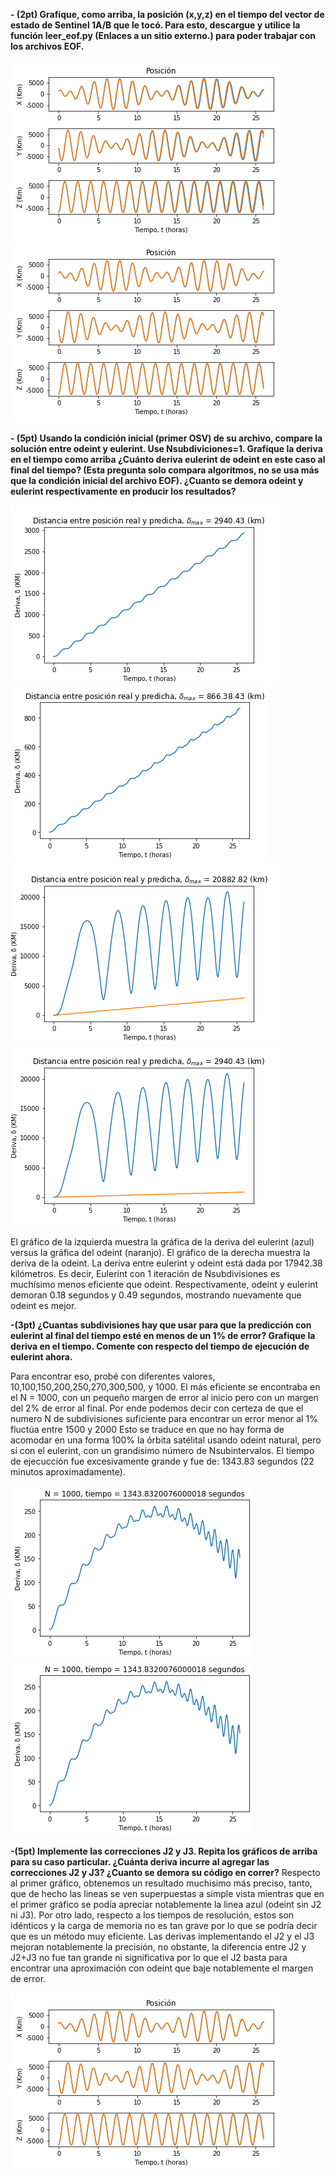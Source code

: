 **- (2pt) Grafíque, como arriba, la posición (x,y,z) en el tiempo del vector de estado de Sentinel 1A/B que le tocó. Para esto, descargue y utilice la función leer_eof.py (Enlaces a un sitio externo.) para poder trabajar con los archivos EOF.**

![alt_text](https://github.com/ooyarce/MCOC2020-P1/blob/master/Entrega%205/ploteo1.png?raw=true)
![alt_text](https://github.com/ooyarce/MCOC2020-P1/blob/master/Entrega%205/ploteo2.png?raw=true)


**- (5pt) Usando la condición inicial (primer OSV) de su archivo, compare la solución entre odeint y eulerint. Use Nsubdiviciones=1. Grafíque la deriva en el tiempo como arriba ¿Cuánto deriva eulerint de odeint en este caso al final del tiempo? (Esta pregunta solo compara algoritmos, no se usa más que la condición inicial del archivo EOF). ¿Cuanto se demora odeint y eulerint respectivamente en producir los resultados?**

![alt_text](https://github.com/ooyarce/MCOC2020-P1/blob/master/Entrega%205/ploteobasediagonal.png?raw=true)
![alt_text](https://github.com/ooyarce/MCOC2020-P1/blob/master/Entrega%205/plote_optimizado2.png?raw=true)
![alt_text](https://github.com/ooyarce/MCOC2020-P1/blob/master/Entrega%205/ploteo3.png?raw=true)
![alt_text](https://github.com/ooyarce/MCOC2020-P1/blob/master/Entrega%205/ploteo4.png?raw=true)

El gráfico de la izquierda muestra la gráfica de la deriva del eulerint (azul) versus la gráfica del odeint (naranjo). El gráfico de la derecha muestra la deriva de la odeint. La deriva entre eulerint y odeint está dada por 17942.38 kilómetros. Es decir, Eulerint con 1 iteración de Nsubdivisiones es muchísimo menos eficiente que odeint. Respectivamente, odeint y eulerint demoran 0.18 segundos y 0.49 segundos, mostrando nuevamente que odeint es mejor.

**-(3pt) ¿Cuantas subdivisiones hay que usar para que la predicción con eulerint al final del tiempo esté en menos de un 1% de error? Grafique la deriva en el tiempo. Comente con respecto del tiempo de ejecución de eulerint ahora.**

Para encontrar eso, probé con diferentes valores, 10,100,150,200,250,270,300,500, y 1000. El más eficiente se encontraba en el N = 1000, con un pequeño margen de error al inicio pero con un margen del 2% de error al final. Por ende podemos decir con certeza de que el numero N de subdivisiones suficiente para encontrar un error menor al 1% fluctúa entre 1500 y 2000 Esto se traduce en que no hay forma de acomodar en una forma 100% la órbita satélital usando odeint natural, pero sí con el eulerint, con un grandísimo número de Nsubintervalos. El tiempo de ejecucción fue excesivamente grande y fue de: 1343.83 segundos (22 minutos aproximadamente).

![alt_text](https://github.com/ooyarce/MCOC2020-P1/blob/master/Entrega%205/eulerint_1000_it.png?raw=true)
![alt_text](https://github.com/ooyarce/MCOC2020-P1/blob/master/Entrega%205/eulerint_1000_it.png?raw=true)

**-(5pt) Implemente las correcciones J2 y J3. Repita los gráficos de arriba para su caso particular. ¿Cuánta deriva incurre al agregar las correcciones J2 y J3? ¿Cuanto se demora su código en correr?**
Respecto al primer gráfico, obtenemos un resultado muchisimo más preciso, tanto, que de hecho las lineas se ven superpuestas a simple vista mientras que en el primer gráfico se podía apreciar notablemente la linea azul (odeint sin J2 ni J3). Por otro lado, respecto a los tiempos de resolución, estos son idénticos y la carga de memoria no es tan grave por lo que se podría decir que es un método muy eficiente. Las derivas implementando el J2 y el J3 mejoran notablemente la precisión, no obstante, la diferencia entre J2 y J2+J3 no fue tan grande ni significativa por lo que el J2 basta para encontrar una aproximación con odeint que baje notablemente el margen de error.

![alt_text](https://github.com/ooyarce/MCOC2020-P1/blob/master/Entrega%205/ploteo2.png?raw=true)


